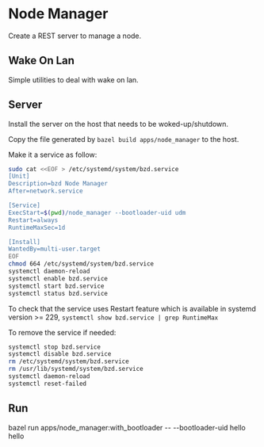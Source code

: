 # Node Manager

Create a REST server to manage a node.

## Wake On Lan

Simple utilities to deal with wake on lan.

## Server

Install the server on the host that needs to be woked-up/shutdown.

Copy the file generated by `bazel build apps/node_manager` to the host.

Make it a service as follow:

```bash
sudo cat <<EOF > /etc/systemd/system/bzd.service
[Unit]
Description=bzd Node Manager
After=network.service

[Service]
ExecStart=$(pwd)/node_manager --bootloader-uid udm
Restart=always
RuntimeMaxSec=1d

[Install]
WantedBy=multi-user.target
EOF
chmod 664 /etc/systemd/system/bzd.service
systemctl daemon-reload
systemctl enable bzd.service
systemctl start bzd.service
systemctl status bzd.service
```

To check that the service uses Restart feature which is available in systemd version >= 229,
`systemctl show bzd.service | grep RuntimeMax`

To remove the service if needed:

```bash
systemctl stop bzd.service
systemctl disable bzd.service
rm /etc/systemd/system/bzd.service
rm /usr/lib/systemd/system/bzd.service
systemctl daemon-reload
systemctl reset-failed
```

## Run

bazel run apps/node_manager:with_bootloader -- --bootloader-uid hello hello
